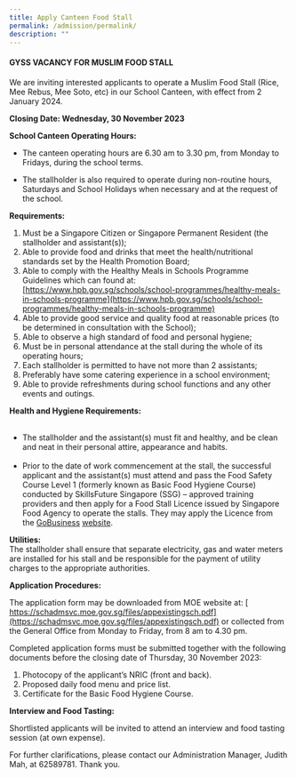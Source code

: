 ```yaml
---
title: Apply Canteen Food Stall
permalink: /admission/permalink/
description: ""
---
```

#### GYSS VACANCY FOR MUSLIM FOOD STALL

We are inviting interested applicants to operate a Muslim Food Stall (Rice, Mee Rebus, Mee Soto, etc) in our School Canteen, with effect from 2 January 2024.

**Closing Date: Wednesday, 30 November 2023**

**School Canteen Operating Hours:** 

* The canteen operating hours are 6.30 am to 3.30 pm, from Monday to Fridays, during the school terms.  

* The stallholder is also required to operate during non-routine hours, Saturdays and School Holidays when necessary and at the request of the school.

**Requirements:**  
1. Must be a Singapore Citizen or Singapore Permanent Resident (the stallholder and assistant(s));
2. Able to provide food and drinks that meet the health/nutritional standards set by the Health Promotion Board;
3. Able to comply with the Healthy Meals in Schools Programme Guidelines which can found at: [https://www.hpb.gov.sg/schools/school-programmes/healthy-meals-in-schools-programme](https://www.hpb.gov.sg/schools/school-programmes/healthy-meals-in-schools-programme)
4. Able to provide good service and quality food at reasonable prices (to be determined in consultation with the School);
5. Able to observe a high standard of food and personal hygiene;
6. Must be in personal attendance at the stall during the whole of its operating hours;
7. Each stallholder is permitted to have not more than 2 assistants;
8. Preferably have some catering experience in a school environment;
9. Able to provide refreshments during school functions and any other events and outings.

**Health and Hygiene Requirements:**  
   
* The stallholder and the assistant(s) must fit and healthy, and be clean and neat in their personal attire, appearance and habits.  
   
* Prior to the date of work commencement at the stall, the successful applicant and the assistant(s) must attend and pass the Food Safety Course Level 1 (formerly known as Basic Food Hygiene Course) conducted by SkillsFuture Singapore (SSG) – approved training providers and then apply for a Food Stall Licence issued by Singapore Food Agency to operate the stalls. They may apply the Licence from the [GoBusiness](https://licence1.business.gov.sg/licence1/neweadvisor/showSelectedLicence.action?redirection=true&selectedLicenceIds=1901021401000441) [website](https://licence1.business.gov.sg/licence1/neweadvisor/showSelectedLicence.action?redirection=true&selectedLicenceIds=1901021401000441).

**Utilities:**
   
The stallholder shall ensure that separate electricity, gas and water meters are installed for his stall and be responsible for the payment of utility charges to the appropriate authorities.

**Application Procedures:**

The application form may be downloaded from MOE website at: [  
https://schadmsvc.moe.gov.sg/files/appexistingsch.pdf](https://schadmsvc.moe.gov.sg/files/appexistingsch.pdf) or collected from the General Office from Monday to Friday, from 8 am to 4.30 pm.    

Completed application forms must be submitted together with the following documents before the closing date of Thursday, 30 November 2023:  
  
1. Photocopy of the applicant’s NRIC (front and back).  
2. Proposed daily food menu and price list.
3. Certificate for the Basic Food Hygiene Course.  

**Interview and Food Tasting:**

Shortlisted applicants will be invited to attend an interview and food tasting session (at own expense).  

For further clarifications, please contact our Administration Manager, Judith Mah, at 62589781. Thank you.